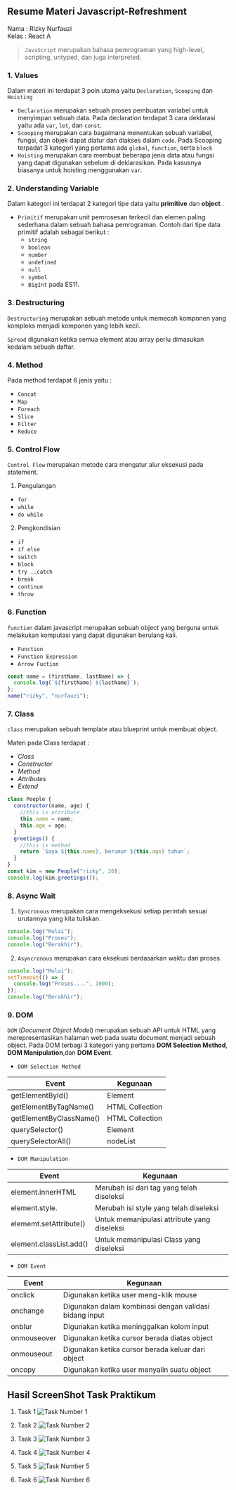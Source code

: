 ## **Resume Materi Javascript-Refreshment**

Nama : Rizky Nurfauzi   
Kelas : React A

> `JavaScript` merupakan bahasa pemrograman yang high-level, scripting, untyped, dan juga interpreted.  
  
### 1. **Values**

Dalam materi ini terdapat 3 poin utama yaitu `Declaration`, `Scooping` dan `Hoisting`

- `Declaration` merupakan sebuah proses pembuatan variabel untuk menyimpan sebuah data. Pada declaration terdapat 3 cara deklarasi yaitu ada `var`, `let`, dan `const`.  
- `Scooping` merupakan cara bagaimana menentukan sebuah variabel, fungsi, dan objek dapat diatur dan diakses dalam `code`. Pada Scooping terpadat 3 kategori yang pertama   ada `global`, `function`, serta `block`
- `Hoisting` merupakan cara membuat beberapa jenis data atau fungsi yang dapat digunakan sebelum di deklarasikan. Pada kasusnya biasanya untuk hoisting menggunakan `var`.  

### 2. **Understanding Variable**

Dalam kategori ini terdapat 2 kategori tipe data yaitu **primitive** dan **object** .  

- `Primitif` merupakan unit pemrosesan terkecil dan elemen paling sederhana dalam sebuah bahasa pemrograman. Contoh dari tipe data primitif adalah sebagai berikut :
  - `string`
  - `boolean`
  - `number`
  - `undefined`
  - `null`
  - `symbol`
  - `BigInt` pada ES11.

### 3. **Destructuring**

`Destructuring` merupakan sebuah metode untuk memecah komponen yang kompleks menjadi komponen yang lebih kecil.  

`Spread` digunakan ketika semua element atau array perlu dimasukan kedalam sebuah daftar.  

### 4. **Method**

Pada method terdapat 6 jenis yaitu :

- `Concat`
- `Map`
- `Foreach`
- `Slice`
- `Filter`
- `Reduce`

### 5. **Control Flow**

`Control Flow` merupakan metode cara mengatur alur eksekusi pada statement.

1. Pengulangan

- `for`
- `while`
- `do while`

2. Pengkondisian

- `if`
- `if else`
- `switch`
- `block`
- `try ..catch`
- `break`
- `continue`
- `throw`

### 6. **Function**

`function` dalam javascript merupakan sebuah object yang berguna untuk melakukan komputasi yang dapat digunakan berulang kali.

- `Function`
- `Function Expression`
- `Arrow Fuction`

```js
const name = (firstName, lastName) => {
  console.log(`${firstName} ${lastName}`);
};
name("rizky", "nurfauzi");
```

### 7. **Class**

`class` merupakan sebuah template atau blueprint untuk membuat object.

Materi pada Class terdapat :  
- *Class*
- *Constructor*
- *Method*
- *Attributes*
- *Extend*

```js
class People {
  constructor(name, age) {
    //this is attribute
    this.name = name;
    this.age = age;
  }
  greetings() {
    //this is method
    return `Saya ${this.name}, berumur ${this.age} tahun`;
  }
}
const kim = new People("rizky", 20);
console.log(kim.greetings());
```

### 8. **Async Wait**

1. `Syncronous` merupakan cara mengeksekusi setiap perintah sesuai urutannya yang kita tuliskan.

```js
console.log("Mulai");
console.log("Proses");
console.log("Berakhir");
```

2. `Asyncronous` merupakan cara eksekusi berdasarkan waktu dan proses.

```js
console.log("Mulai");
setTimeout(() => {
  console.log("Proses....", 1000);
});
console.log("Berakhir");
```

### 9. **DOM**

`DOM` (*Document Object Model*) merupakan sebuah API untuk HTML yang merepresentasikan halaman web pada suatu document menjadi sebuah object. Pada DOM terbagi 3 kategori yang pertama **DOM Selection Method**, **DOM Manipulation**,dan **DOM Event**.

- `DOM Selection Method`

| Event                   | Kegunaan        |
| ----------------------- | --------------- |
| getElementById()        | Element         |
| getElementByTagName()   | HTML Collection |
| getElementByClassName() | HTML Collection |
| querySelector()         | Element         |
| querySelectorAll()      | nodeList        |

- `DOM Manipulation`

| Event                       | Kegunaan                                    |
| --------------------------- | ------------------------------------------- |
| element.innerHTML           | Merubah isi dari tag yang telah diseleksi   |
| element.style.<propertyCSS> | Merubah isi style yang telah diseleksi      |
| elememt.setAttribute()      | Untuk memanipulasi attribute yang diseleksi |
| element.classList.add()     | Untuk memanipulasi Class yang diseleksi     |

- `DOM Event`

| Event       | Kegunaan                                               |
| ----------- | ------------------------------------------------------ |
| onclick     | Digunakan ketika user meng-klik mouse                  |
| onchange    | Digunakan dalam kombinasi dengan validasi bidang input |
| onblur      | Digunakan ketika meninggalkan kolom input              |
| onmouseover | Digunakan ketika cursor berada diatas object           |
| onmouseout  | Digunakan ketika cursor berada keluar dari object      |
| oncopy      | Digunakan ketika user menyalin suatu object            |

## **Hasil ScreenShot Task Praktikum**

1. Task 1
    ![Task Number 1](./ScreenShot/task1.png)  

2. Task 2
    ![Task Number 2](./ScreenShot/task2.png)  

3. Task 3
    ![Task Number 3](./ScreenShot/task3.png)  

4. Task 4
    ![Task Number 4](./ScreenShot/task4.png)  

5. Task 5
    ![Task Number 5](./ScreenShot/task5.png)  

6. Task 6
    ![Task Number 6](./ScreenShot/task6.png)  